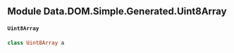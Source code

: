 ## Module Data.DOM.Simple.Generated.Uint8Array

#### `Uint8Array`

``` purescript
class Uint8Array a
```


